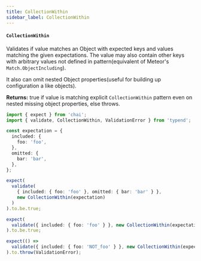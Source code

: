 ```yaml
---
title: CollectionWithin
sidebar_label: CollectionWithin
---
```


#### `CollectionWithin`

Validates if value matches an Object with expected keys and values matching the given expectations. The value may also contain other keys with arbitrary values not defined in pattern(equivalent of Meteor's `Match.ObjectIncluding`).

It also can omit nested Object properties(useful for building up configuration a like objects).

**Returns:** true if value is matching explicit `CollectionWithin` pattern even on nested missing object properties, else throws.

```ts
import { expect } from 'chai';
import { validate, CollectionWithin, ValidationError } from 'typend';

const expectation = {
  included: {
    foo: 'foo',
  },
  omitted: {
    bar: 'bar',
  },
};

expect(
  validate(
    { included: { foo: 'foo' }, omitted: { bar: 'bar' } },
    new CollectionWithin(expectation)
  )
).to.be.true;

expect(
  validate({ included: { foo: 'foo' } }, new CollectionWithin(expectation))
).to.be.true;

expect(() =>
  validate({ included: { foo: 'NOT_foo' } }, new CollectionWithin(expectation))
).to.throw(ValidationError);
```

